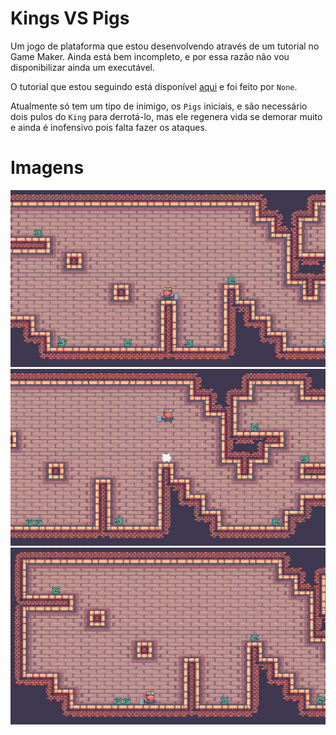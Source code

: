 # Kings VS Pigs

Um jogo de plataforma que estou desenvolvendo através de um tutorial no Game Maker. Ainda está bem incompleto, e por essa razão não vou disponibilizar ainda um executável.

O tutorial que estou seguindo está disponível [aqui](https://www.youtube.com/watch?v=zPzBSDdBeoE&t=384s) e foi feito por `None`.

Atualmente só tem um tipo de inimigo, os `Pigs` iniciais, e são necessário dois pulos do `King` para derrotá-lo, mas ele regenera vida se demorar muito e ainda é inofensivo pois falta fazer os ataques.

# Imagens
![primeira sala](https://github.com/L-Marcel/king-vs-pigs/blob/master/images/img_1.png?raw=true)
![atacando o porco](https://github.com/L-Marcel/king-vs-pigs/blob/master/images/img_2.png?raw=true)
![porcos mortos](https://github.com/L-Marcel/king-vs-pigs/blob/master/images/img_3.png?raw=true)